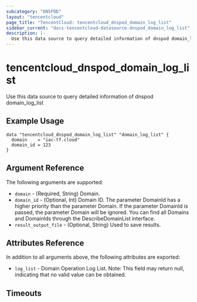 ```yaml
---
subcategory: "DNSPOD"
layout: "tencentcloud"
page_title: "TencentCloud: tencentcloud_dnspod_domain_log_list"
sidebar_current: "docs-tencentcloud-datasource-dnspod_domain_log_list"
description: |-
  Use this data source to query detailed information of dnspod domain_log_list
---
```


# tencentcloud_dnspod_domain_log_list

Use this data source to query detailed information of dnspod domain_log_list

## Example Usage

```hcl
data "tencentcloud_dnspod_domain_log_list" "domain_log_list" {
  domain    = "iac-tf.cloud"
  domain_id = 123
}
```

## Argument Reference

The following arguments are supported:

* `domain` - (Required, String) Domain.
* `domain_id` - (Optional, Int) Domain ID. The parameter DomainId has a higher priority than the parameter Domain. If the parameter DomainId is passed, the parameter Domain will be ignored. You can find all Domains and DomainIds through the DescribeDomainList interface.
* `result_output_file` - (Optional, String) Used to save results.

## Attributes Reference

In addition to all arguments above, the following attributes are exported:

* `log_list` - Domain Operation Log List. Note: This field may return null, indicating that no valid value can be obtained.


## Timeouts

<no value>


